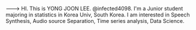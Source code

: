 --->
HI. This is YONG JOON LEE. @infected4098. 
I'm a Junior student majoring in statistics in Korea Univ, South Korea. I am interested in Speech Synthesis, Audio source Separation, Time series analysis, Data Science. 
